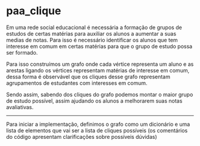# paa_clique

Em uma rede social educacional é necessária a formação de grupos de estudos de certas matérias para auxiliar os alunos a aumentar a suas medias de notas. Para isso é necessário identificar os alunos que tem interesse em comum em certas matérias para que o grupo de estudo possa ser formado.

Para isso construímos um grafo onde cada vértice representa um aluno e as arestas ligando os vértices representam matérias de interesse em comum, dessa forma é observável que os cliques desse grafo representam agrupamentos de estudantes com interesses em comum.

Sendo assim, sabendo dos cliques do grafo podemos montar o maior grupo de estudo possível, assim ajudando os alunos a melhorarem suas notas avaliativas.

---

Para iniciar a implementação, definimos o grafo como um dicionário e uma lista de elementos que vai ser a lista de cliques possíveis (os comentários do código apresentam clarificações sobre possíveis dúvidas)
